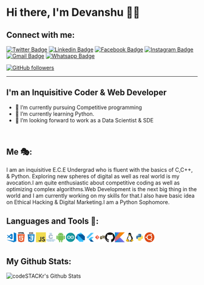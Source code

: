 # Hi there, I'm Devanshu ✌🏻

## Connect with me:
[![Twitter Badge](https://img.shields.io/badge/-@iamdsp9-1ca0f1?style=flat-square&labelColor=1ca0f1&logo=twitter&logoColor=white&link=https://https://twitter.com/iamdsp9)](https://twitter.com/iamdsp9) 
[![Linkedin Badge](https://img.shields.io/badge/-@iamdsp9-blue?style=flat-square&logo=Linkedin&logoColor=white&link=https://www.linkedin.com/in/devanshu-sekhar-preetam-197388124/)](https://www.linkedin.com/in/devanshu-sekhar-preetam-197388124/) 
[![Facebook Badge](https://img.shields.io/badge/-@iamdsp9-darkblue?style=flat-square&logo=facebook&logoColor=white&link=https://www.facebook.com/devanshusekhar.preetam)](https://www.facebook.com/devanshusekhar.preetam) 
[![Instagram Badge](https://img.shields.io/badge/-@iamdsp9-black?style=flat-square&labelColor=ff69b4&logo=instagram&logoColor=black&link=https://www.instagram.com/iamdsp09/)](https://www.instagram.com/iamdsp09/)
[![Gmail Badge](https://img.shields.io/badge/-@devanshupreetam@gmail.com-c14438?style=flat-square&logo=Gmail&logoColor=white&link=mailto:devanshupreetam@gmail.com)](mailto:devanshupreetam@gmail.com)
[![Whatsapp Badge](https://img.shields.io/badge/-@iamdsp9-applegreen?style=flat-square&logo=Whatsapp&logoColor=white&link=https://wa.link/py7hdl)](https://wa.link/py7hdl)
<!--[![Donate](https://img.shields.io/badge/Support-%24-blue)](https://www.paypal.me/sakshamtaneja)-->
[![GitHub followers](https://img.shields.io/github/followers/iamdsp9?label=Follow&style=social)](https://github.com/iamdsp9/?tab=follow)

---

## I'm an Inquisitive Coder & Web Developer  
- 📌 I’m currently pursuing Competitive programming
- 📌 I’m currently learning Python.
- 📌 I’m looking forward to work as a Data Scientist & SDE


<br />

## Me 🎭:
I am an inquisitive E.C.E Undergrad who is fluent with the basics of C,C++, & Python. Exploring new spheres of digital as well as real world is my avocation.I am quite enthusiastic about competitive coding as well as optimizing complex algorithms.Web Development is the next big thing in the world and I am currently working on my skills for that.I also have basic idea on Ethical Hacking & Digital Marketing.I am a Python Sophomore.  

## Languages and Tools 📗:
[<img align="left" alt="Visual Studio Code" width="26px" src="https://raw.githubusercontent.com/github/explore/80688e429a7d4ef2fca1e82350fe8e3517d3494d/topics/visual-studio-code/visual-studio-code.png" />][website]
[<img align="left" alt="HTML5" width="26px" src="https://raw.githubusercontent.com/github/explore/80688e429a7d4ef2fca1e82350fe8e3517d3494d/topics/html/html.png" />][website]
[<img align="left" alt="CSS3" width="26px" src="https://raw.githubusercontent.com/github/explore/80688e429a7d4ef2fca1e82350fe8e3517d3494d/topics/css/css.png" />][git]
[<img align="left" alt="JavaScript" width="26px" src="https://raw.githubusercontent.com/github/explore/80688e429a7d4ef2fca1e82350fe8e3517d3494d/topics/javascript/javascript.png" />][git]
[<img align="left" alt="C" width="26px" src="https://github.com/github/explore/blob/master/topics/c/c.png" />][git]
[<img align="left" alt="Android Studios" width="26px" src="https://github.com/github/explore/blob/master/topics/android/android.png" />][git]
[<img align="left" alt="Arduino" width="26px" src="https://github.com/github/explore/blob/master/topics/arduino/arduino.png" />][git]
[<img align="left" alt="Dart" width="26px" src="https://github.com/github/explore/blob/master/topics/dart/dart.png" />][git]
[<img align="left" alt="Flutter" width="26px" src="https://github.com/github/explore/blob/master/topics/flutter/flutter.png" />][git]
[<img align="left" alt="git" width="26px" src="https://github.com/github/explore/blob/master/topics/git/git.png" />][git]
[<img align="left" alt="github" width="26px" src="https://github.com/github/explore/blob/master/topics/github/github.png" />][git]
[<img align="left" alt="Kotlin" width="26px" src="https://github.com/github/explore/blob/master/topics/kotlin/kotlin.png" />][git]
[<img align="left" alt="Linux" width="26px" src="https://github.com/github/explore/blob/master/topics/linux/linux.png" />][git]
[<img align="left" alt="Python" width="26px" src="https://github.com/github/explore/blob/master/topics/python/python.png" />][git]
[<img align="left" alt="ubuntu" width="26px" src="https://github.com/github/explore/blob/master/topics/ubuntu/ubuntu.png" />][git]

<br />
<br />

## My Github Stats:
<img align="left" alt="codeSTACKr's Github Stats" src="https://github-readme-stats.codestackr.vercel.app/api?username=iamdsp9&show_icons=true&hide_border=true" />

[website]: https://iamdsp9.github.io/mycv/
[git]: https://github.com/iamdsp9
